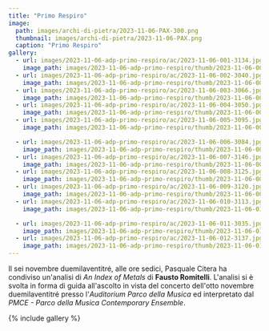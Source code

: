 ```yaml
---
title: "Primo Respiro"
image:
  path: images/archi-di-pietra/2023-11-06-PAX-300.png
  thumbnail: images/archi-di-pietra/2023-11-06-PAX.png
  caption: "Primo Respiro"
gallery:
  - url: images/2023-11-06-adp-primo-respiro/ac/2023-11-06-001-3134.jpg
    image_path: images/2023-11-06-adp-primo-respiro/thumb/2023-11-06-001-3134.jpg
  - url: images/2023-11-06-adp-primo-respiro/ac/2023-11-06-002-3040.jpg
    image_path: images/2023-11-06-adp-primo-respiro/thumb/2023-11-06-002-3040.jpg
  - url: images/2023-11-06-adp-primo-respiro/ac/2023-11-06-003-3066.jpg
    image_path: images/2023-11-06-adp-primo-respiro/thumb/2023-11-06-003-3066.jpg
  - url: images/2023-11-06-adp-primo-respiro/ac/2023-11-06-004-3050.jpg
    image_path: images/2023-11-06-adp-primo-respiro/thumb/2023-11-06-004-3050.jpg
  - url: images/2023-11-06-adp-primo-respiro/ac/2023-11-06-005-3095.jpg
    image_path: images/2023-11-06-adp-primo-respiro/thumb/2023-11-06-005-3095.jpg

  - url: images/2023-11-06-adp-primo-respiro/ac/2023-11-06-006-3084.jpg
    image_path: images/2023-11-06-adp-primo-respiro/thumb/2023-11-06-006-3084.jpg
  - url: images/2023-11-06-adp-primo-respiro/ac/2023-11-06-007-3146.jpg
    image_path: images/2023-11-06-adp-primo-respiro/thumb/2023-11-06-007-3146.jpg
  - url: images/2023-11-06-adp-primo-respiro/ac/2023-11-06-008-3125.jpg
    image_path: images/2023-11-06-adp-primo-respiro/thumb/2023-11-06-008-3125.jpg
  - url: images/2023-11-06-adp-primo-respiro/ac/2023-11-06-009-3120.jpg
    image_path: images/2023-11-06-adp-primo-respiro/thumb/2023-11-06-009-3120.jpg
  - url: images/2023-11-06-adp-primo-respiro/ac/2023-11-06-010-3113.jpg
    image_path: images/2023-11-06-adp-primo-respiro/thumb/2023-11-06-010-3113.jpg

  - url: images/2023-11-06-adp-primo-respiro/ac/2023-11-06-011-3035.jpg
    image_path: images/2023-11-06-adp-primo-respiro/thumb/2023-11-06-011-3035.jpg
  - url: images/2023-11-06-adp-primo-respiro/ac/2023-11-06-012-3137.jpg
    image_path: images/2023-11-06-adp-primo-respiro/thumb/2023-11-06-012-3137.jpg
---
```


Il sei novembre duemilaventitré, alle ore sedici, Pasquale Citera ha condiviso un'analisi di _An Index of Metals_ di **Fausto Romitelli**. L'analisi si è svolta in forma di guida all'ascolto in vista del concerto dell'otto novembre duemilaventitré presso l'_Auditorium Parco della Musica_ ed interpretato dal _PMCE - Parco della Musica Contemporary Ensemble_.

{% include gallery %}
